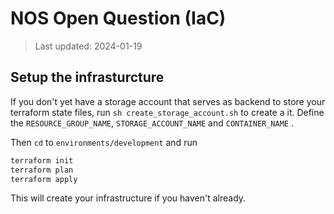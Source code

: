 # NOS Open Question (IaC)

> Last updated: 2024-01-19

## Setup the infrasturcture

If you don't yet have a storage account that serves as backend to store your terraform state files, run `sh create_storage_account.sh` to create a it. Define the `RESOURCE_GROUP_NAME`, `STORAGE_ACCOUNT_NAME` and `CONTAINER_NAME` .

Then `cd` to `environments/development` and run
```bash
terraform init
terraform plan
terraform apply
```

This will create your infrastructure if you haven't already.
